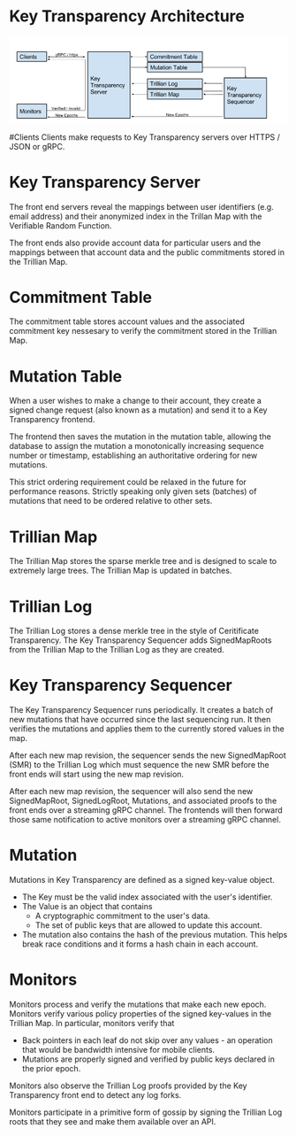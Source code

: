# Key Transparency Architecture

![Architecture](images/architecture.png)

#Clients
Clients make requests to Key Transparency servers over HTTPS / JSON or gRPC.  

# Key Transparency Server
The front end servers reveal the mappings between user identifiers (e.g. email
address) and their anonymized index in the Trillan Map with the Verifiable
Random Function. 

The front ends also provide account data for particular users and the mappings
between that account data and the public commitments stored in the Trillian
Map.

# Commitment Table
The commitment table stores account values and the associated commitment key 
nessesary to verify the commitment stored in the Trillian Map. 

# Mutation Table
When a user wishes to make a change to their account, they create a signed change
request (also known as a mutation) and send it to a Key Transparency frontend.

The frontend then saves the mutation in the mutation table, allowing the database 
to assign the mutation a monotonically increasing sequence number or timestamp, 
establishing an authoritative ordering for new mutations.

This strict ordering requirement could be relaxed in the future for
performance reasons.  Strictly speaking only given sets (batches) of mutations
that need to be ordered relative to other sets.

# Trillian Map
The Trillian Map stores the sparse merkle tree and is designed to scale to
extremely large trees. The Trillian Map is updated in batches.

# Trillian Log
The Trillian Log stores a dense merkle tree in the style of Ceritificate 
Transparency.  The Key Transparency Sequencer adds SignedMapRoots from the
Trillian Map to the Trillian Log as they are created. 

# Key Transparency Sequencer
The Key Transparency Sequencer runs periodically.  It creates a batch of new 
mutations that have occurred since the last sequencing run. It then verifies 
the mutations and applies them to the currently stored values in the map.

After each new map revision, the sequencer sends the new SignedMapRoot (SMR) to
the Trillian Log which must sequence the new SMR before the front ends will
start using the new map revision. 

After each new map revision, the sequencer will also send the new SignedMapRoot,
SignedLogRoot, Mutations, and associated proofs to the front ends over a
streaming gRPC channel. The frontends will then forward those same notification
to active monitors over a streaming gRPC channel.

# Mutation
Mutations in Key Transparency are defined as a signed key-value object. 
- The Key must be the valid index associated with the user's identifier.
- The Value is an object that contains 
   - A cryptographic commitment to the user's data.
   - The set of public keys that are allowed to update this account.
- The mutation also contains the hash of the previous mutation. This helps
  break race conditions and it forms a hash chain in each account.

# Monitors
Monitors process and verify the mutations that make each new epoch.
Monitors verify various policy properties of the signed key-values in the
Trillian Map.  In particular, monitors verify that 
- Back pointers in each leaf do not skip over any values - an operation that
  would be bandwidth intensive for mobile clients.  
- Mutations are properly signed and verified by public keys declared in the
  prior epoch. 

Monitors also observe the Trillian Log proofs provided by the Key Transparency 
front end to detect any log forks.  

Monitors participate in a primitive form of gossip by signing the Trillian Log
roots that they see and make them available over an API.




